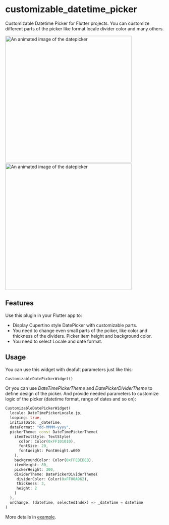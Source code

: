 # customizable_datetime_picker

Customizable Datetime Picker for Flutter projects. You can customize different parts of the picker like format locale divider color and many others.

<p>
  <img src="https://media.giphy.com/media/8GPikjiC1SVQiWk2Tq/giphy.gif"?raw=true"
    alt="An animated image of the datepicker" height="400"/>
  &nbsp;&nbsp;&nbsp;&nbsp;
  <img src="https://media.giphy.com/media/iATbwkKNK982AAWlac/giphy.gif?raw=true"
   alt="An animated image of the datepicker" height="400"/>
</p>

## Features

Use this plugin in your Flutter app to:

* Display Cupertino style DatePicker with customizable parts.
* You need to change even small parts of the pciker, like color and thickness of the dividers. Picker item height and background color.
* You need to select Locale and date format. 

## Usage

You can use this widget with deafult parameters just like this:
```dart
CustomizableDatePickerWidget()
```
Or you can use *DateTimePickerTheme* and *DatePickerDividerTheme* to define design of the picker. And provide needed parameters to customize logic of the picker (datetime format, range of dates and so on):
```dart
CustomizableDatePickerWidget(
  locale: DateTimePickerLocale.jp,
  looping: true,
  initialDate: _dateTime,
  dateFormat: "dd-MMMM-yyyy",                            
  pickerTheme: const DateTimePickerTheme(                
    itemTextStyle: TextStyle(    
      color: Color(0xFF101010),
      fontSize: 20,
      fontWeight: FontWeight.w600
    ),
    backgroundColor: Color(0xFFEBEBEB),
    itemHeight: 80,
    pickerHeight: 300,
    dividerTheme: DatePickerDividerTheme(
     dividerColor: Color(0xFF00A962),
     thickness: 3,
     height: 2
    )
  ),
  onChange: (dateTime, selectedIndex) => _dateTime = dateTime
)
```                                                         
More details in [example](https://github.com/Nikolaiko/DrawOnImagePlugin/tree/main/example).
